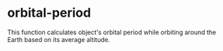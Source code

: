 # orbital-period
This function calculates object's orbital period while orbiting around the Earth based on its average altitude.
